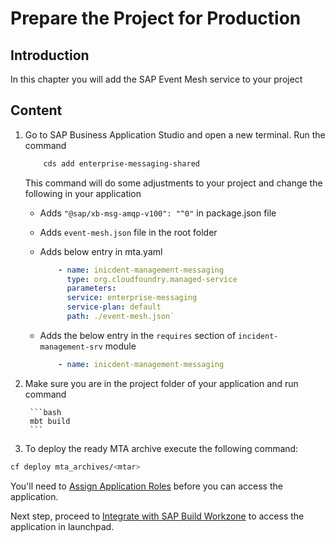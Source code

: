 # Prepare the Project for Production

## Introduction

In this chapter you will add the SAP Event Mesh service to your project

## Content

1. Go to SAP Business Application Studio and open a new terminal. Run the command

    ```bash
        cds add enterprise-messaging-shared
    ```

    This command will do some adjustments to your project and change the following in your application

    - Adds `"@sap/xb-msg-amqp-v100": "^0"` in package.json file
    - Adds `event-mesh.json` file in the root folder
    - Adds below entry in mta.yaml

        ```yaml
            - name: inicdent-management-messaging
              type: org.cloudfoundry.managed-service
              parameters:
              service: enterprise-messaging
              service-plan: default
              path: ./event-mesh.json`
         ```
    - Adds the below entry in the `requires` section of `incident-management-srv` module

        ```yaml
            - name: inicdent-management-messaging
        ```

2. Make sure you are in the project folder of your application and run command

        ```bash
        mbt build
        ```

3. To deploy the ready MTA archive execute the following command:

```bash
cf deploy mta_archives/<mtar>
```

You'll need to [Assign Application Roles](https://developers.sap.com/tutorials/user-role-assignment.html) before you can access the application.

Next step, proceed to [Integrate with SAP Build Workzone](https://developers.sap.com/tutorials/integrate-with-work-zone.html) to access the application in launchpad.


